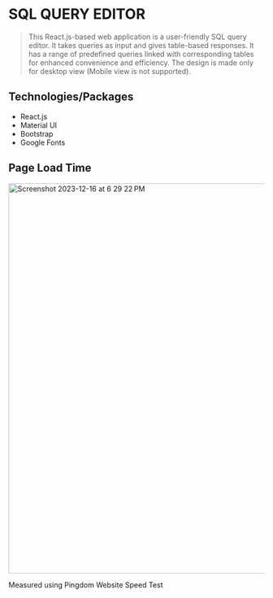 # SQL QUERY EDITOR

>This React.js-based web application is a user-friendly SQL query editor. It takes queries as input and gives table-based responses. It has a range of predefined queries linked with corresponding tables for enhanced convenience and efficiency. The design is made only for desktop view (Mobile view is not supported).

## Technologies/Packages

- React.js
- Material UI
- Bootstrap
- Google Fonts

## Page Load Time
<img width="767" alt="Screenshot 2023-12-16 at 6 29 22 PM" src="https://github.com/akhiranandan/sql-query-editor/assets/75657830/5fb0c2da-7aec-4635-a11d-6057e423bcf8">

Measured using Pingdom Website Speed Test
